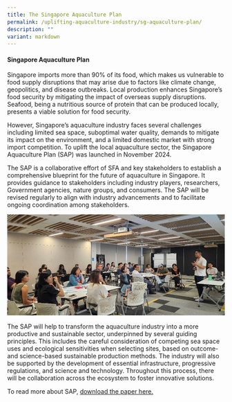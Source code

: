 ```yaml
---
title: The Singapore Aquaculture Plan
permalink: /uplifting-aquaculture-industry/sg-aquaculture-plan/
description: ""
variant: markdown
---
```

#### Singapore Aquaculture Plan

Singapore imports more than 90% of its food, which makes us vulnerable to food supply disruptions that may arise due to factors like climate change, geopolitics, and disease outbreaks. Local production enhances Singapore’s food security by mitigating the impact of overseas supply disruptions. Seafood, being a nutritious source of protein that can be produced locally, presents a viable solution for food security.

However, Singapore’s aquaculture industry faces several challenges including limited sea space, suboptimal water quality, demands to mitigate its impact on the environment, and a limited domestic market with strong import competition. To uplift the local aquaculture sector, the Singapore Aquaculture Plan (SAP) was launched in November 2024.

The SAP is a collaborative effort of SFA and key stakeholders to establish a comprehensive blueprint for the future of aquaculture in Singapore. It provides guidance to stakeholders including industry players, researchers, Government agencies, nature groups, and consumers. The SAP will be revised regularly to align with industry advancements and to facilitate ongoing coordination among stakeholders.

![](/images/SAP1.jpg)
	
The SAP will help to transform the aquaculture industry into a more productive and sustainable sector, underpinned by several guiding principles. This includes the careful consideration of competing sea space uses and ecological sensitivities when selecting sites, based on outcome- and science-based sustainable production methods. The industry will also be supported by the development of essential infrastructure, progressive regulations, and science and technology. Throughout this process, there will be collaboration across the ecosystem to foster innovative solutions.

To read more about SAP, [download the paper here.](https://www.sfa.gov.sg/docs/default-source/singapore-aquaculture-plan/singapore-aquaculture-plan.pdf)